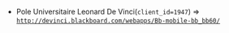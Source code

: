  - Pole Universitaire Leonard De Vinci(`client_id=1947`) => [`http://devinci.blackboard.com/webapps/Bb-mobile-bb_bb60/`](http://devinci.blackboard.com/webapps/Bb-mobile-bb_bb60/)
